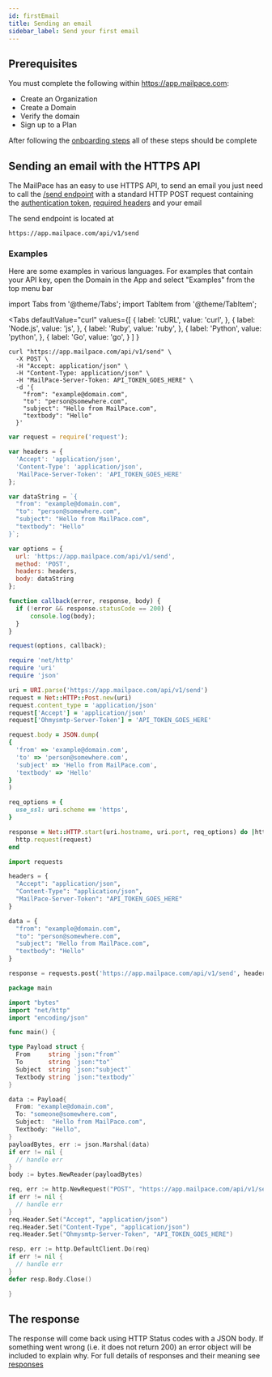 ```yaml
---
id: firstEmail
title: Sending an email
sidebar_label: Send your first email
---
```


## Prerequisites

You must complete the following within https://app.mailpace.com:

- Create an Organization
- Create a Domain
- Verify the domain
- Sign up to a Plan

After following the [onboarding steps](https://app.mailpace.com/onboarding) all of these steps should be complete

## Sending an email with the HTTPS API

The MailPace has an easy to use HTTPS API, to send an email you just need to call the [/send endpoint](../reference/send) with a standard HTTP POST request containing the [authentication token](../reference/authentication), [required headers](../reference/headers) and your email

The send endpoint is located at

`https://app.mailpace.com/api/v1/send`

### Examples

Here are some examples in various languages. For examples that contain your API key, open the Domain in the App and select "Examples" from the top menu bar

import Tabs from '@theme/Tabs';
import TabItem from '@theme/TabItem';

<Tabs
  defaultValue="curl"
  values={[
  { label: 'cURL', value: 'curl', },
  { label: 'Node.js', value: 'js', },
  { label: 'Ruby', value: 'ruby', },
  { label: 'Python', value: 'python', },
  { label: 'Go', value: 'go', }
  ]
  }
>

  <TabItem value="curl">

  ```shell
curl "https://app.mailpace.com/api/v1/send" \
    -X POST \
    -H "Accept: application/json" \
    -H "Content-Type: application/json" \
    -H "MailPace-Server-Token: API_TOKEN_GOES_HERE" \
    -d '{
      "from": "example@domain.com",
      "to": "person@somewhere.com",
      "subject": "Hello from MailPace.com",
      "textbody": "Hello"
    }'
  ```
  </TabItem>
  <TabItem value="js">

  ```js
var request = require('request');

var headers = {
    'Accept': 'application/json',
    'Content-Type': 'application/json',
    'MailPace-Server-Token': 'API_TOKEN_GOES_HERE'
};

var dataString = `{
    "from": "example@domain.com",
    "to": "person@somewhere.com",
    "subject": "Hello from MailPace.com",
    "textbody": "Hello"
  }`;

var options = {
    url: 'https://app.mailpace.com/api/v1/send',
    method: 'POST',
    headers: headers,
    body: dataString
};

function callback(error, response, body) {
    if (!error && response.statusCode == 200) {
        console.log(body);
    }
}

request(options, callback);
  ```

  </TabItem>

  <TabItem value="ruby">

  ```ruby
require 'net/http'
require 'uri'
require 'json'

uri = URI.parse('https://app.mailpace.com/api/v1/send')
request = Net::HTTP::Post.new(uri)
request.content_type = 'application/json'
request['Accept'] = 'application/json'
request['Ohmysmtp-Server-Token'] = 'API_TOKEN_GOES_HERE'

request.body = JSON.dump(
  {
    'from' => 'example@domain.com',
    'to' => 'person@somewhere.com',
    'subject' => 'Hello from MailPace.com',
    'textbody' => 'Hello'
  }
)

req_options = {
    use_ssl: uri.scheme == 'https',
}

response = Net::HTTP.start(uri.hostname, uri.port, req_options) do |http|
    http.request(request)
end
  ```

  </TabItem>

  <TabItem value="python">

  ```py
import requests

headers = {
    "Accept": "application/json",
    "Content-Type": "application/json",
    "MailPace-Server-Token": "API_TOKEN_GOES_HERE"
}

data = {
    "from": "example@domain.com",
    "to": "person@somewhere.com",
    "subject": "Hello from MailPace.com",
    "textbody": "Hello"
}

response = requests.post('https://app.mailpace.com/api/v1/send', headers=headers, json=data)

  ```

  </TabItem>

  <TabItem value="go">

  ```go
package main

import "bytes"
import "net/http"
import "encoding/json"

func main() {

type Payload struct {
    From     string `json:"from"`
    To       string `json:"to"`
    Subject  string `json:"subject"`
    Textbody string `json:"textbody"`
}

data := Payload{
    From: "example@domain.com",
    To: "someone@somewhere.com",
    Subject:  "Hello from MailPace.com",
    Textbody: "Hello",
}
payloadBytes, err := json.Marshal(data)
if err != nil {
    // handle err
}
body := bytes.NewReader(payloadBytes)

req, err := http.NewRequest("POST", "https://app.mailpace.com/api/v1/send", body)
if err != nil {
    // handle err
}
req.Header.Set("Accept", "application/json")
req.Header.Set("Content-Type", "application/json")
req.Header.Set("Ohmysmtp-Server-Token", "API_TOKEN_GOES_HERE")

resp, err := http.DefaultClient.Do(req)
if err != nil {
    // handle err
}
defer resp.Body.Close()

}
  ```

  </TabItem>
</Tabs>

## The response

The response will come back using HTTP Status codes with a JSON body. If something went wrong (i.e. it does not return 200) an error object will be included to explain why. For full details of responses and their meaning see [responses](../reference/responses)
